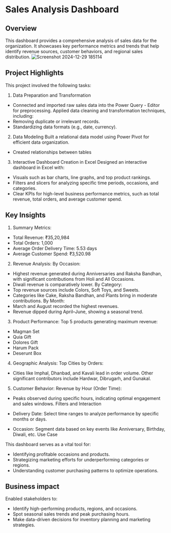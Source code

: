# Sales Analysis Dashboard




## Overview
This dashboard provides a comprehensive analysis of sales data for the organization. It showcases key performance metrics and trends that help identify revenue sources, customer behaviors, and regional sales distribution.
![Screenshot 2024-12-29 185114](https://github.com/user-attachments/assets/44e9ec0b-74bc-4790-a379-d98a700de856)

## Project Highlights
This project involved the following tasks:

 1. Data Preparation and Transformation

- Connected and imported raw sales data into the Power Query - Editor for preprocessing.
Applied data cleaning and transformation techniques, including:
- Removing duplicate or irrelevant records.
- Standardizing data formats (e.g., date, currency).

2. Data Modeling
Built a relational data model using Power Pivot for efficient data organization.
- Created relationships between tables

3. Interactive Dashboard Creation in Excel
Designed an interactive dashboard in Excel with:
- Visuals such as bar charts, line graphs, and top product rankings.
- Filters and slicers for analyzing specific time periods, occasions, and categories.
- Clear KPIs for high-level business performance metrics, such as total revenue, total orders, and average customer spend.
## Key Insights
1. Summary Metrics:
- Total Revenue: ₹35,20,984
- Total Orders: 1,000
- Average Order Delivery Time: 5.53 days
- Average Customer Spend: ₹3,520.98
2. Revenue Analysis:
By Occasion:
- Highest revenue generated during Anniversaries and Raksha Bandhan, with significant contributions from Holi and All Occasions.
- Diwali revenue is comparatively lower.
By Category:
- Top revenue sources include Colors, Soft Toys, and Sweets.
- Categories like Cake, Raksha Bandhan, and Plants bring in moderate contributions.
By Month:
- March and August recorded the highest revenues.
- Revenue dipped during April–June, showing a seasonal trend.
3. Product Performance:
Top 5 products generating maximum revenue:
- Magman Set
- Quia Gift
- Dolores Gift
- Harum Pack
- Deserunt Box
4. Geographic Analysis:
Top Cities by Orders:
- Cities like Imphal, Dhanbad, and Kavali lead in order volume.
Other significant contributors include Hardwar, Dibrugarh, and Gunakal.
5. Customer Behavior:
Revenue by Hour (Order Time):
- Peaks observed during specific hours, indicating optimal engagement and sales windows.
Filters and Interaction

- Delivery Date: Select time ranges to analyze performance by specific months or days.
- Occasion: Segment data based on key events like Anniversary, Birthday, Diwali, etc.
Use Case

This dashboard serves as a vital tool for:

- Identifying profitable occasions and products.
- Strategizing marketing efforts for underperforming categories or regions.
- Understanding customer purchasing patterns to optimize operations.
## Business impact
Enabled stakeholders to:
- Identify high-performing products, regions, and occasions.
- Spot seasonal sales trends and peak purchasing hours.
- Make data-driven decisions for inventory planning and marketing strategies.
